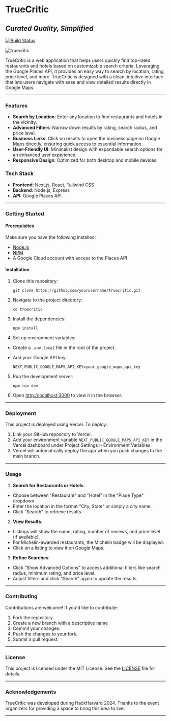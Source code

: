 # TrueCritic

## *Curated Quality, Simplified*

[![Build Status](https://img.shields.io/badge/build-passing-brightgreen)](https://github.com/flyr102/truecritic)

![truecritic](https://github.com/user-attachments/assets/7acf8cc4-b2d8-4925-b7a8-14c346df9efa)

TrueCritic is a web application that helps users quickly find top-rated restaurants and hotels based on customizable search criteria. Leveraging the Google Places API, it provides an easy way to search by location, rating, price level, and more. TrueCritic is designed with a clean, intuitive interface that lets users navigate with ease and view detailed results directly in Google Maps.

---

### Features

- **Search by Location**: Enter any location to find restaurants and hotels in the vicinity.
- **Advanced Filters**: Narrow down results by rating, search radius, and price level.
- **Business Links**: Click on results to open the business page on Google Maps directly, ensuring quick access to essential information.
- **User-Friendly UI**: Minimalist design with expandable search options for an enhanced user experience.
- **Responsive Design**: Optimized for both desktop and mobile devices.

### Tech Stack

- **Frontend**: Next.js, React, Tailwind CSS
- **Backend**: Node.js, Express
- **API**: Google Places API

---

### Getting Started

#### Prerequisites

Make sure you have the following installed:

- [Node.js](https://nodejs.org/)
- [NPM](https://www.npmjs.com/)
- A Google Cloud account with access to the Places API

#### Installation

1. Clone this repository:
   
   ```
   git clone https://github.com/yourusername/truecritic.git
   
3. Navigate to the project directory:

   ```
   cd truecritic
   
5. Install the dependencies:

   ```
   npm install
   
7. Set up environment variables:
   
- Create a `.env.local` file in the root of the project.
- Add your Google API key:

  ```
  NEXT_PUBLIC_GOOGLE_MAPS_API_KEY=your_google_maps_api_key
  ```
  
5. Run the development server:
   ```
   npm run dev
   
6. Open [http://localhost:3000](http://localhost:3000) to view it in the browser.

---

### Deployment

This project is deployed using Vercel. To deploy:

1. Link your GitHub repository to Vercel.
2. Add your environment variable `NEXT_PUBLIC_GOOGLE_MAPS_API_KEY` in the Vercel dashboard under Project Settings > Environment Variables.
3. Vercel will automatically deploy the app when you push changes to the main branch.

---

### Usage

1. **Search for Restaurants or Hotels**: 
- Choose between "Restaurant" and "Hotel" in the "Place Type" dropdown.
- Enter the location in the format “City, State” or simply a city name.
- Click “Search” to retrieve results.

2. **View Results**:
- Listings will show the name, rating, number of reviews, and price level (if available).
- For Michelin-awarded restaurants, the Michelin badge will be displayed.
- Click on a listing to view it on Google Maps.

3. **Refine Searches**:
- Click “Show Advanced Options” to access additional filters like search radius, minimum rating, and price level.
- Adjust filters and click “Search” again to update the results.

---

### Contributing

Contributions are welcome! If you'd like to contribute:

1. Fork the repository.
2. Create a new branch with a descriptive name
3. Commit your changes.
4. Push the changes to your fork.
5. Submit a pull request.

---

### License

This project is licensed under the MIT License. See the [LICENSE](LICENSE) file for details.

---

### Acknowledgements

TrueCritic was developed during HackHarvard 2024. Thanks to the event organizers for providing a space to bring this idea to live.

---
